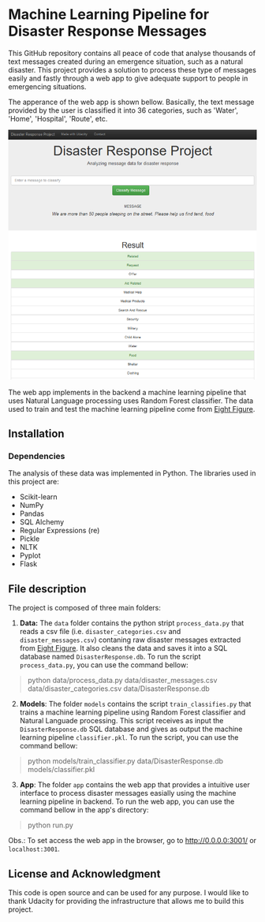 # Machine Learning Pipeline for Disaster Response Messages

This GitHub repository contains all peace of code that analyse thousands of text messages created during an emergence situation, such as a natural disaster. This project provides a solution to process these type of messages easily and fastly through a web app to give adequate support to people in emergencing situations.

The apperance of the web app is shown bellow. Basically, the text message provided by the user is classified it into 36 categories, such as 'Water', 'Home', 'Hospital', 'Route', etc.

![](./image/web_app.PNG)

The web app implements in the backend a machine learning pipeline that uses Natural Language processing uses Random Forest classifier. The data used to train and test the machine learning pipeline come from [Eight Figure](https://www.figure-eight.com/).

## Installation

### Dependencies
The analysis of these data was implemented in Python. The libraries used in this project are:
- Scikit-learn
- NumPy
- Pandas
- SQL Alchemy 
- Regular Expressions (re)
- Pickle
- NLTK
- Pyplot
- Flask

## File description
The project is composed of three main folders:
1. **Data:** The `data` folder contains the python stript `process_data.py` that reads a csv file (i.e. `disaster_categories.csv` and `disaster_messages.csv`) contaning raw disaster messages extracted from [Eight Figure](https://www.figure-eight.com/). It also cleans the data and saves it into a SQL database named `DisasterResponse.db`. To run the script `process_data.py`, you can use the command bellow:

> python data/process_data.py data/disaster_messages.csv data/disaster_categories.csv data/DisasterResponse.db

2. **Models**: The folder `models` contains the script `train_classifies.py` that trains a machine learning pipeline using Random Forest classifier and Natural Languade processing. This script receives as input the `DisasterResponse.db` SQL database and gives as output the machine learning pipeline `classifier.pkl`. To run the script, you can use the command bellow:

> python models/train_classifier.py data/DisasterResponse.db models/classifier.pkl

3. **App**: The folder `app` contains the web app that provides a intuitive user interface to process disaster messages easially using the machine learning pipeline in backend. To run the web app, you can use the command bellow in the app's directory:

> python run.py 

Obs.: To set access the web app in the browser, go to http://0.0.0.0:3001/ or `localhost:3001`.

## License and Acknowledgment
This code is open source and can be used for any purpose. I would like to thank Udacity for providing the infrastructure that allows me to build this project.
